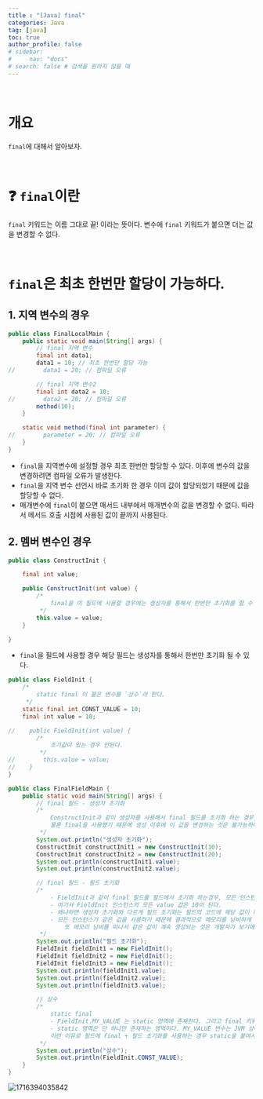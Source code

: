 ```yaml
---
title : "[Java] final"
categories: Java
tag: [java]
toc: true
author_profile: false
# sidebar:
#     nav: "docs"
# search: false # 검색을 원하지 않을 때
---
```

&nbsp;

# 개요

`final`에 대해서 알아보자.

&nbsp;

# ❓ `final`이란

`final` 키워드는 이름 그대로 끝! 이라는 뜻이다. 변수에 `final` 키워드가 붙으면 더는 값을 변경할 수 없다.

&nbsp;

# `final`은 최초 한번만 할당이 가능하다.

## 1. 지역 변수의 경우

```java
public class FinalLocalMain {
    public static void main(String[] args) {
        // final 지역 변수
        final int data1;
        data1 = 10; // 최초 한번만 할당 가능
//        data1 = 20; // 컴파일 오류

        // final 지역 변수2
        final int data2 = 10;
//        data2 = 20; // 컴파일 오류
        method(10);
    }

    static void method(final int parameter) {
//        parameter = 20; // 컴파일 오류
    }
}
```

- `final`을 지역변수에 설정할 경우 최초 한번만 할당할 수 있다. 이후에 변수의 값을 변경하려면 컴파일 오류가 발생한다.
- `final`을 지역 변수 선언시 바로 초기화 한 경우 이미 값이 할당되었기 때문에 값을 할당할 수 없다.
- 매개변수에 `final`이 붙으면 매서드 내부에서 매개변수의 값을 변경할 수 없다. 따라서 메서드 호출 시점에 사용된 값이 끝까지 사용된다.

## 2. 멤버 변수인 경우

```java
public class ConstructInit {

    final int value;

    public ConstructInit(int value) {
        /*
            final을 이 필드에 사용할 경우에는 생성자를 통해서 한번만 초기화를 할 수 있다.
         */
        this.value = value;
    }

}
```

- `final`을 필드에 사용할 경우 해당 필드는 생성자를 통해서 한번만 초기화 될 수 있다.

```java
public class FieldInit {
    /*
        static final 이 붙은 변수를 `상수`라 한다.
     */
    static final int CONST_VALUE = 10;
    final int value = 10;

//    public FieldInit(int value) {
        /*
            초기값이 있는 경우 안된다.
         */
//        this.value = value;
//    }
}
```

```java
public class FinalFieldMain {
    public static void main(String[] args) {
        // final 필드 - 생성자 초기화
        /*
            ConstructInit과 같이 생성자를 사용해서 final 필드를 초기화 하는 경우, 각 인스턴스마다 final 필드에 다른 값을 할당할 수 있다.
            물론 final을 사용했기 때문에 생성 이후에 이 값을 변경하는 것은 불가능하다.
         */
        System.out.println("생성자 초기화");
        ConstructInit constructInit1 = new ConstructInit(10);
        ConstructInit constructInit2 = new ConstructInit(20);
        System.out.println(constructInit1.value);
        System.out.println(constructInit2.value);

        // final 필드 - 필드 초기화
        /*
            - FieldInit과 같이 final 필드를 필드에서 초기화 하는경우, 모든 인스턴스가 아래 그림과 같이 같은 값을 가진다.
            - 여기서 FieldInit 인스턴스의 모든 value 값은 10이 된다.
            - 왜냐하면 생성자 초기화와 다르게 필드 초기화는 필드의 코드에 해당 값이 미리 정해져있기 때문이다.
            - 모든 인스턴스가 같은 값을 사용하기 때문에 결과적으로 메모리를 낭비하게 된다.(물론 JVM에 따라서 내부 최적화를 시도할 수 있다.)
                또 메모리 낭비를 떠나서 같은 값이 계속 생성되는 것은 개발자가 보기에 명확한 중복이다. 이럴 때 사용하는 좋은 것이 바로 static 영역이다.
         */
        System.out.println("필드 초기화");
        FieldInit fieldInit1 = new FieldInit();
        FieldInit fieldInit2 = new FieldInit();
        FieldInit fieldInit3 = new FieldInit();
        System.out.println(fieldInit1.value);
        System.out.println(fieldInit2.value);
        System.out.println(fieldInit3.value);

        // 상수
        /*
            static final
            - FieldInit.MY_VALUE 는 static 영역에 존재한다. 그리고 final 키워드를 사용해서 초기화 값이 변하지 않는다.
            - static 영역은 단 하나만 존재하는 영역이다. MY_VALUE 변수는 JVM 상에서 하나만 존재하므로 앞서 설명한 중복과 메모리 비효율 문제를 모두 해결할 수 있다.
            이런 이유로 필드에 final + 필드 초기화를 사용하는 경우 static을 붙여서 사용하는 것이 효과적이다.
         */
        System.out.println("상수");
        System.out.println(FieldInit.CONST_VALUE);
    }
}
```

![1716394035842](image/2024-05-23-java-final/1716394035842.png)
